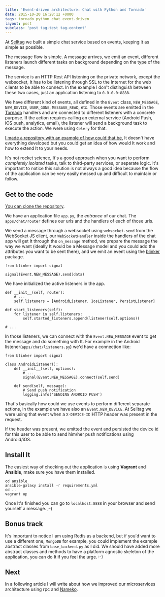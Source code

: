 ```yaml
---
title: 'Event-driven architecture: Chat with Python and Tornado'
date: 2015-10-20 16:28:12 +0000
tags: tornado python chat event-driven
layout: post
subclass: 'post tag-test tag-content'
---
```

At [Selltag][selltag_project] we built a simple chat service based on events, keeping It as simple as possible.

The message flow is simple. A message arrives, we emit an event, different listeners launch different tasks on background depending on the type of the message.

The service is an HTTP Rest API listening on the private network, except the websocket, It has to be listening through SSL to the Internet for the web clients to be able to connect. In the example I don't distinguish between these two cases, just an application listening to `0.0.0.0:8888`.

We have different kind of events, all defined in the `Event` class, `NEW_MESSAGE`, `NEW_DEVICE`, `USER_GONE`, `MESSAGE_READ`, etc. Those events are emitted in the [Tornado][tornado] handlers and are connected to different listeners with a concrete purpose. If the action requires calling an external service (Android Push, iOS push, analytics, email), the listener will send a background task to execute the action. We were using `Celery` for that.

[I made a repository with an example of how could that be][repo], It doesn't have everything developed but you could get an idea of how would It work and how to extend It to your needs.

It's not rocket science, It's a good approach when you want to perform *completely isolated* tasks, talk to third-party services, or separate logic. It's important to notice this solution is not always a good idea because the flow of the application can be very easily messed up and difficult to maintain or follow.

## Get to the code

[You can clone the repository][repo].

We have an application file `app.py`, the *entrance* of our chat. The `apps/chat/router` defines our urls and the handlers of each of those urls.

We send a message through a websocket using `websocket.send` from the WebSocket JS client, our `WebSocketHandler` inside the handlers of the chat app will get It through the `on_message` method, we prepare the message the way we want (ideally It would be a Message model and you could add the attributes you want to be sent there), and we emit an event using the [blinker][blinker] package.

<pre><code class="language-python">from blinker import signal

signal(Event.NEW_MESSAGE).send(data)
</code></pre>

We have initialized the active listeners in the app.

<pre><code class="language-python">def __init__(self, router):
    # ...
    self.listeners = [AndroidListener, IosListener, PersistListener]
    
def start_listeners(self):
    for listener in self.listeners:
        self.started_listeners.append(listener(self.options))
        
# ...
</code></pre>

In those listeners, we can connect with the `Event.NEW_MESSAGE` event to get the message and do something with It. For example in the Android listener(`apps/chat/listeners.py`) we'd have a connection like:

<pre><code class="language-python">from blinker import signal

class AndroidListener():
    def __init__(self, options):
        # ...
        signal(Event.NEW_MESSAGE).connect(self.send)
        
    def send(self, message):
        # Send push notification
        logging.info('SENDING ANDROID PUSH')
</code></pre>

That's basically how could we use events to perform different separate actions, in the example we have also an `Event.NEW_DEVICE`. At Selltag we were using that event when a `X-DEVICE-ID` HTTP header was present in the request.

If the header was present, we emitted the event and persisted the device id for this user to be able to send him/her push notifications using Android/iOS.

## Install It

The easiest way of checking out the application is using **Vagrant** and **Ansible**, make sure you have them installed.

<pre><code class="language-bash">cd ansible
ansible-galaxy install -r requirements.yml
cd ..
vagrant up
</code></pre>

Once It's finished you can go to `localhost:8888` in your browser and send yourself a message. ;-)

## Bonus track

It's important to notice I am using Redis as a backend, but if you'd want to use a different one, `MongoDB` for example, you could implement the example abstract classes from `base_backend.py` as I did. We should have added more abstract classes and methods to have a platform agnostic skeleton of the application, you can do It if you feel the urge. :-)

## Next

In a following article I will write about how we improved our microservices architecture using rpc and [Nameko][nameko].

[selltag_project]: http://javaguirre.net/2015/01/01/selltag-2/
[nameko]: https://github.com/onefinestay/nameko
[repo]: https://github.com/javaguirre/event-driven-chat-tornado-example
[blinker]: https://pypi.python.org/pypi/blinker
[tornado]: http://www.tornadoweb.org/en/stable/
